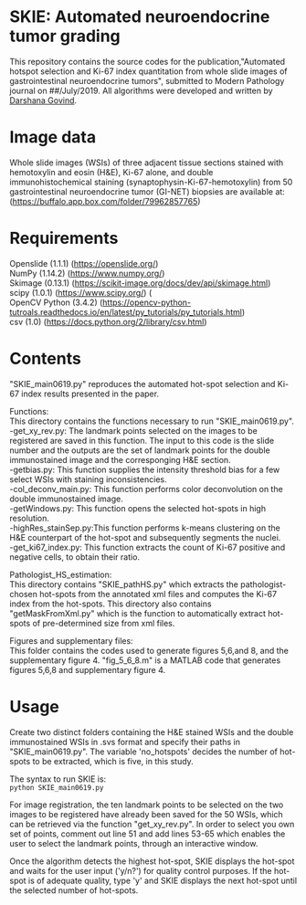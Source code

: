 # SKIE: Automated neuroendocrine tumor grading

This repository contains the source codes for the publication,"Automated hotspot selection and Ki-67 index quantitation from whole slide images of gastrointestinal neuroendocrine tumors", submitted to Modern Pathology journal on ##/July/2019. All algorithms were developed and written by [Darshana Govind](https://github.com/DarshanaGovind).

# Image data

Whole slide images (WSIs) of three adjacent tissue sections stained with hemotoxylin and eosin (H&E), Ki-67 alone, and double immunohistochemical staining (synaptophysin-Ki-67-hemotoxylin) from 50 gastrointestinal neuroendocrine tumor (GI-NET) biopsies are available at: (https://buffalo.app.box.com/folder/79962857765)

# Requirements

Openslide (1.1.1) (https://openslide.org/)<br/>
NumPy (1.14.2) (https://www.numpy.org/) <br/>
Skimage (0.13.1) (https://scikit-image.org/docs/dev/api/skimage.html) <br/>
scipy (1.0.1) (https://www.scipy.org/) (<br/>
OpenCV Python (3.4.2) (https://opencv-python-tutroals.readthedocs.io/en/latest/py_tutorials/py_tutorials.html)<br/>
csv (1.0) (https://docs.python.org/2/library/csv.html) <br/>

# Contents

"SKIE_main0619.py" reproduces the automated hot-spot selection and Ki-67 index results presented in the paper.  

Functions: <br/>
This directory contains the functions necessary to run "SKIE_main0619.py".<br/>
-get_xy_rev.py: The landmark points selected on the images to be registered are saved in this function. The input to this code is the slide number and the outputs are the set of landmark points for the double immunostained image and the corresponging H&E section. <br/> 
-getbias.py: This function supplies the intensity threshold bias for a few select WSIs with staining inconsistencies. <br/>
-col_deconv_main.py: This function performs color deconvolution on the double immunostained image.<br/>
-getWindows.py: This function opens the selected hot-spots in high resolution.<br/>
-highRes_stainSep.py:This function performs k-means clustering on the H&E counterpart of the hot-spot and subsequently segments the nuclei.<br/>
-get_ki67_index.py: This function extracts the count of Ki-67 positive and negative cells, to obtain their ratio.<br/>

Pathologist_HS_estimation:<br/>
This directory contains "SKIE_pathHS.py" which extracts the pathologist-chosen hot-spots from the annotated xml files and computes the Ki-67 index from the hot-spots. This directory also contains "getMaskFromXml.py" which is the function to automatically extract hot-spots of pre-determined size from xml files.

Figures and supplementary files:<br/>
This folder contains the codes used to generate figures 5,6,and 8, and the supplementary figure 4. "fig_5_6_8.m" is a MATLAB code that generates figures 5,6,8 and supplementary figure 4. 

# Usage

Create two distinct folders containing the H&E stained WSIs and the double immunostained WSIs in .svs format and specify their paths in "SKIE_main0619.py". The variable 'no_hotspots' decides the number of hot-spots to be extracted, which is five, in this study.

The syntax to run SKIE is:<br/>
`python SKIE_main0619.py` 

For image registration, the ten landmark points to be selected on the two images to be registered have already been saved for the 50 WSIs, which can be retrieved via the function "get_xy_rev.py". In order to select you own set of points, comment out line 51 and add lines 53-65 which enables the user to select the landmark points, through an interactive window.

Once the algorithm detects the highest hot-spot, SKIE displays the hot-spot and waits for the user input ('y/n?') for quality control purposes. If the hot-spot is of adequate quality, type 'y' and SKIE displays the next hot-spot until the selected number of hot-spots. 





